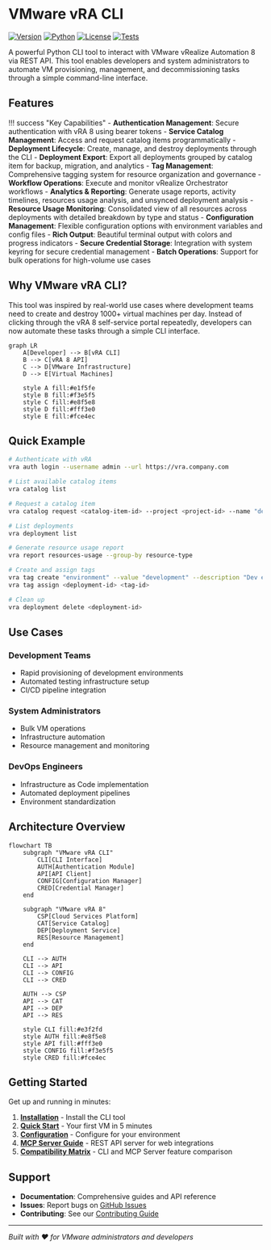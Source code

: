 # VMware vRA CLI

[![Version](https://img.shields.io/pypi/v/vmware-vra-cli)](https://pypi.org/project/vmware-vra-cli/)
[![Python](https://img.shields.io/pypi/pyversions/vmware-vra-cli)](https://pypi.org/project/vmware-vra-cli/)
[![License](https://img.shields.io/github/license/brun_s/vmware-vra-cli)](https://github.com/brun_s/vmware-vra-cli/blob/main/LICENSE)
[![Tests](https://img.shields.io/github/actions/workflow/status/brun_s/vmware-vra-cli/test.yml?branch=main&label=tests)](https://github.com/brun_s/vmware-vra-cli/actions)

A powerful Python CLI tool to interact with VMware vRealize Automation 8 via REST API. This tool enables developers and system administrators to automate VM provisioning, management, and decommissioning tasks through a simple command-line interface.

## Features

!!! success "Key Capabilities"
    - **Authentication Management**: Secure authentication with vRA 8 using bearer tokens
    - **Service Catalog Management**: Access and request catalog items programmatically
    - **Deployment Lifecycle**: Create, manage, and destroy deployments through the CLI
    - **Deployment Export**: Export all deployments grouped by catalog item for backup, migration, and analytics
    - **Tag Management**: Comprehensive tagging system for resource organization and governance
    - **Workflow Operations**: Execute and monitor vRealize Orchestrator workflows
    - **Analytics & Reporting**: Generate usage reports, activity timelines, resources usage analysis, and unsynced deployment analysis
    - **Resource Usage Monitoring**: Consolidated view of all resources across deployments with detailed breakdown by type and status
    - **Configuration Management**: Flexible configuration options with environment variables and config files
    - **Rich Output**: Beautiful terminal output with colors and progress indicators
    - **Secure Credential Storage**: Integration with system keyring for secure credential management
    - **Batch Operations**: Support for bulk operations for high-volume use cases

## Why VMware vRA CLI?

This tool was inspired by real-world use cases where development teams need to create and destroy 1000+ virtual machines per day. Instead of clicking through the vRA 8 self-service portal repeatedly, developers can now automate these tasks through a simple CLI interface.

```mermaid
graph LR
    A[Developer] --> B[vRA CLI]
    B --> C[vRA 8 API]
    C --> D[VMware Infrastructure]
    D --> E[Virtual Machines]
    
    style A fill:#e1f5fe
    style B fill:#f3e5f5
    style C fill:#e8f5e8
    style D fill:#fff3e0
    style E fill:#fce4ec
```

## Quick Example

```bash
# Authenticate with vRA
vra auth login --username admin --url https://vra.company.com

# List available catalog items
vra catalog list

# Request a catalog item
vra catalog request <catalog-item-id> --project <project-id> --name "dev-vm-001"

# List deployments
vra deployment list

# Generate resource usage report
vra report resources-usage --group-by resource-type

# Create and assign tags
vra tag create "environment" --value "development" --description "Dev environment"
vra tag assign <deployment-id> <tag-id>

# Clean up
vra deployment delete <deployment-id>
```

## Use Cases

### Development Teams
- Rapid provisioning of development environments
- Automated testing infrastructure setup
- CI/CD pipeline integration

### System Administrators
- Bulk VM operations
- Infrastructure automation
- Resource management and monitoring

### DevOps Engineers
- Infrastructure as Code implementation
- Automated deployment pipelines
- Environment standardization

## Architecture Overview

```mermaid
flowchart TB
    subgraph "VMware vRA CLI"
        CLI[CLI Interface]
        AUTH[Authentication Module]
        API[API Client]
        CONFIG[Configuration Manager]
        CRED[Credential Manager]
    end
    
    subgraph "VMware vRA 8"
        CSP[Cloud Services Platform]
        CAT[Service Catalog]
        DEP[Deployment Service]
        RES[Resource Management]
    end
    
    CLI --> AUTH
    CLI --> API
    CLI --> CONFIG
    CLI --> CRED
    
    AUTH --> CSP
    API --> CAT
    API --> DEP
    API --> RES
    
    style CLI fill:#e3f2fd
    style AUTH fill:#e8f5e8
    style API fill:#fff3e0
    style CONFIG fill:#f3e5f5
    style CRED fill:#fce4ec
```

## Getting Started

Get up and running in minutes:

1. **[Installation](getting-started/installation.md)** - Install the CLI tool
2. **[Quick Start](getting-started/quick-start.md)** - Your first VM in 5 minutes
3. **[Configuration](getting-started/configuration.md)** - Configure for your environment
4. **[MCP Server Guide](mcp-server.md)** - REST API server for web integrations
5. **[Compatibility Matrix](compatibility-matrix.md)** - CLI and MCP Server feature comparison

## Support

- **Documentation**: Comprehensive guides and API reference
- **Issues**: Report bugs on [GitHub Issues](https://github.com/brun_s/vmware-vra-cli/issues)
- **Contributing**: See our [Contributing Guide](developer-guide/contributing.md)

---

*Built with ❤️ for VMware administrators and developers*
